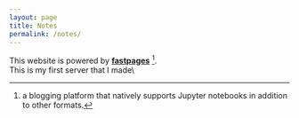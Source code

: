 ```yaml
---
layout: page
title: Notes
permalink: /notes/
---
```


This website is powered by **[fastpages](https://github.com/fastai/fastpages)** [^1].\
This is my first server that I made\
[^1]:a blogging platform that natively supports Jupyter notebooks in addition to other formats.
